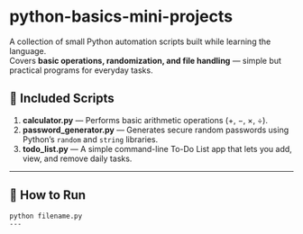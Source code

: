 # python-basics-mini-projects

A collection of small Python automation scripts built while learning the language.  
Covers **basic operations, randomization, and file handling** — simple but practical programs for everyday tasks.

## 📂 Included Scripts
1. **calculator.py** — Performs basic arithmetic operations (+, −, ×, ÷).  
2. **password_generator.py** — Generates secure random passwords using Python’s `random` and `string` libraries.  
3. **todo_list.py** — A simple command-line To-Do List app that lets you add, view, and remove daily tasks.

---

## 🚀 How to Run
```bash
python filename.py
---          

